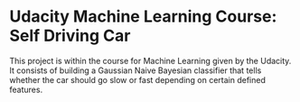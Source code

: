 # Udacity Machine Learning Course: Self Driving Car 
This project is within the course for Machine Learning given by the Udacity. It consists of building a Gaussian Naive Bayesian classifier that tells whether the car should go slow or fast depending on certain defined features.
